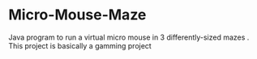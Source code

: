 # Micro-Mouse-Maze
Java program to run  a virtual micro mouse in 3 differently-sized mazes .
This project is basically a gamming project 
